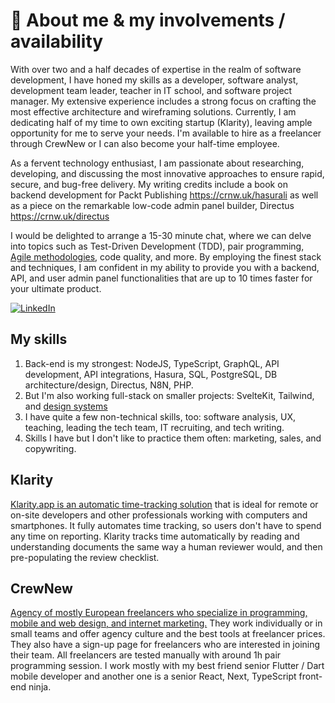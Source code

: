 # 🚀 About me & my involvements / availability

With over two and a half decades of expertise in the realm of software development, I have honed my skills as a developer, software analyst, development team leader, teacher in IT school, and software project manager. My extensive experience includes a strong focus on crafting the most effective architecture and wireframing solutions. Currently, I am dedicating half of my time to own exciting startup (Klarity), leaving ample opportunity for me to serve your needs. I'm available to hire as a freelancer through CrewNew or I can also become your half-time employee.

As a fervent technology enthusiast, I am passionate about researching, developing, and discussing the most innovative approaches to ensure rapid, secure, and bug-free delivery. My writing credits include a book on backend development for Packt Publishing https://crnw.uk/hasurali as well as a piece on the remarkable low-code admin panel builder, Directus https://crnw.uk/directus

I would be delighted to arrange a 15-30 minute chat, where we can delve into topics such as Test-Driven Development (TDD), pair programming, [Agile methodologies](https://crnw.uk/agile), code quality, and more. By employing the finest stack and techniques, I am confident in my ability to provide you with a backend, API, and user admin panel functionalities that are up to 10 times faster for your ultimate product.

[![LinkedIn](https://img.shields.io/badge/LinkedIn-0077B5?style=for-the-badge&logo=linkedin&logoColor=white)](https://www.linkedin.com/in/kaspar-palgi/)

## My skills

1. Back-end is my strongest: NodeJS, TypeScript, GraphQL, API development, API integrations, Hasura, SQL, PostgreSQL, DB architecture/design, Directus, N8N, PHP.
2. But I'm also working full-stack on smaller projects: SvelteKit, Tailwind, and [design systems](https://crnw.uk/design)
3. I have quite a few non-technical skills, too: software analysis, UX, teaching, leading the tech team, IT recruiting, and tech writing.
4. Skills I have but I don't like to practice them often: marketing, sales, and copywriting.
 
## Klarity

[Klarity.app is an automatic time-tracking solution](https://klarity.app) that is ideal for remote or on-site developers and other professionals working with computers and smartphones. It fully automates time tracking, so users don't have to spend any time on reporting. Klarity tracks time automatically by reading and understanding documents the same way a human reviewer would, and then pre-populating the review checklist.

## CrewNew

[Agency of mostly European freelancers who specialize in programming, mobile and web design, and internet marketing.](https://crewnew.com) They work individually or in small teams and offer agency culture and the best tools at freelancer prices. They also have a sign-up page for freelancers who are interested in joining their team. All freelancers are tested manually with around 1h pair programming session. I work mostly with my best friend senior Flutter / Dart mobile developer and another one is a senior React, Next, TypeScript front-end ninja. 